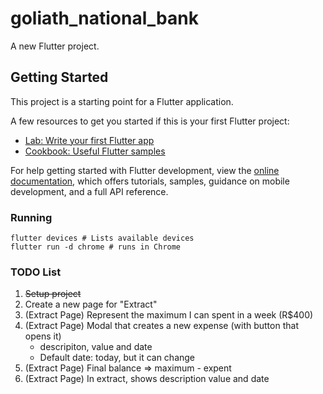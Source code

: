 # goliath_national_bank

A new Flutter project.

## Getting Started

This project is a starting point for a Flutter application.

A few resources to get you started if this is your first Flutter project:

- [Lab: Write your first Flutter app](https://docs.flutter.dev/get-started/codelab)
- [Cookbook: Useful Flutter samples](https://docs.flutter.dev/cookbook)

For help getting started with Flutter development, view the
[online documentation](https://docs.flutter.dev/), which offers tutorials,
samples, guidance on mobile development, and a full API reference.

### Running

```
flutter devices # Lists available devices
flutter run -d chrome # runs in Chrome
```

### TODO List

1. ~~Setup project~~
1. Create a new page for "Extract"
1. (Extract Page) Represent the maximum I can spent in a week (R$400)
1. (Extract Page) Modal that creates a new expense (with button that opens it)
    - descripiton, value and date
    - Default date: today, but it can change
1. (Extract Page) Final balance => maximum - expent
1. (Extract Page) In extract, shows description value and date
